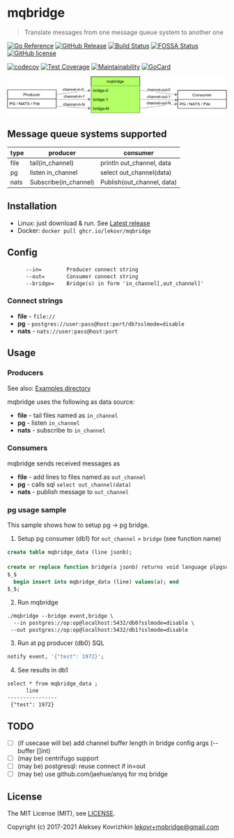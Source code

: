 # mqbridge
> Translate messages from one message queue system to another one

[![Go Reference][ref1]][ref2]
 [![GitHub Release][gr1]][gr2]
 [![Build Status][bs1]][bs2]
 [![FOSSA Status][fs1]][fs2]
 [![GitHub license][gl1]][gl2]

[![codecov][cc1]][cc2]
 [![Test Coverage][cct1]][cct2]
 [![Maintainability][ccm1]][ccm2]
 [![GoCard][gc1]][gc2]

[cct1]: https://api.codeclimate.com/v1/badges/0f7f2d4314b28b45e333/test_coverage
[cct2]: https://codeclimate.com/github/LeKovr/mqbridge/test_coverage
[ccm1]: https://api.codeclimate.com/v1/badges/0f7f2d4314b28b45e333/maintainability
[ccm2]: https://codeclimate.com/github/LeKovr/mqbridge/maintainability
[fs1]: https://app.fossa.com/api/projects/git%2Bgithub.com%2FLeKovr%2Fmqbridge.svg?type=shield
[fs2]: https://app.fossa.com/projects/git%2Bgithub.com%2FLeKovr%2Fmqbridge?ref=badge_shield
[ref1]: https://pkg.go.dev/badge/github.com/LeKovr/mqbridge.svg
[ref2]: https://pkg.go.dev/github.com/LeKovr/mqbridge
[cc1]: https://codecov.io/gh/LeKovr/mqbridge/branch/master/graph/badge.svg
[cc2]: https://codecov.io/gh/LeKovr/mqbridge
[gc1]: https://goreportcard.com/badge/github.com/LeKovr/mqbridge
[gc2]: https://goreportcard.com/report/github.com/LeKovr/mqbridge
[bs1]: https://cloud.drone.io/api/badges/LeKovr/mqbridge/status.svg
[bs2]: https://cloud.drone.io/LeKovr/mqbridge
[gr1]: https://img.shields.io/github/release/LeKovr/mqbridge.svg
[gr2]: https://github.com/LeKovr/mqbridge/releases
[gl1]: https://img.shields.io/github/license/LeKovr/mqbridge.svg
[gl2]: https://github.com/LeKovr/mqbridge/blob/master/LICENSE


![Data flow](mqbridge.png)

## Message queue systems supported

  type | producer | consumer
-------|----------|----------
 file  | tail(in_channel) | println out_channel, data
  pg   | listen in_channel | select out_channel(data)
  nats | Subscribe(in_channel) | Publish(out_channel, data)

## Installation

* Linux: just download & run. See [Latest release](https://github.com/LeKovr/mqbridge/releases/latest)
* Docker: `docker pull ghcr.io/lekovr/mqbridge`

## Config

```
      --in=        Producer connect string
      --out=       Consumer connect string
      --bridge=    Bridge(s) in form 'in_channel[,out_channel]'
```

### Connect strings

* **file** - `file://`
* **pg** - `postgres://user:pass@host:port/db?sslmode=disable`
* **nats** - `nats://user:pass@host:port`

## Usage

### Producers

See also: [Examples directory](examples/)

mqbridge uses the following as data source:

* **file** - tail files named as `in_channel`
* **pg** - listen `in_channel`
* **nats** - subscribe to `in_channel`

### Consumers

mqbridge sends received messages as

* **file** - add lines to files named as `out_channel`
* **pg** - calls sql `select out_channel(data)`
* **nats** - publish message to `out_channel`

### pg usage sample

This sample shows how to setup pg -> pg bridge.

1. Setup pg consumer (db1) for `out_channel` = `bridge` (see function name)
```sql
create table mqbridge_data (line jsonb);

create or replace function bridge(a jsonb) returns void language plpgsql as 
$_$ 
  begin insert into mqbridge_data (line) values(a); end 
$_$;
```
2. Run mqbridge
```
./mqbridge --bridge event,bridge \
  --in postgres://op:op@localhost:5432/db0?sslmode=disable \
 --out postgres://op:op@localhost:5432/db1?sslmode=disable
```
3. Run at pg producer (db0) SQL
```sql
notify event, '{"test": 1972}';
```
4. See results in db1
```
select * from mqbridge_data ;
      line     
----------------
 {"test": 1972}

```

## TODO

* [ ] (if usecase will be) add channel buffer length in bridge config args (--buffer []int)
* [ ] (may be) centrifugo support
* [ ] (may be) postgresql: reuse connect if in=out
* [ ] (may be) use github.com/jaehue/anyq for mq bridge

## License

The MIT License (MIT), see [LICENSE](LICENSE).

Copyright (c) 2017-2021 Aleksey Kovrizhkin <lekovr+mqbridge@gmail.com>
